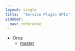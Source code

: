 ```yaml
---
layout: single
title:  "Service Plugin APIs"
sidebar:
  nav: reference
---
```


- Orca
  - [master](/reference/api/service-plugin-apis/orca-api/master/html/orca-api/)
